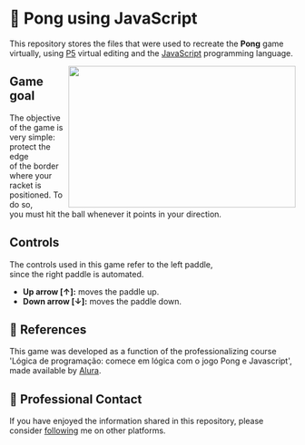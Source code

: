 # 🏓 Pong using JavaScript

This repository stores the files that were used to recreate the **Pong** game virtually, using [P5](https://editor.p5js.org/) virtual editing and the
[JavaScript](https://developer.mozilla.org/en-US/docs/Web/JavaScript) programming language.

<img align="right" height="250" width="400" src="https://imgur.com/KZWue3W.gif">
<h2> Game goal </h2>

The objective of the game is very simple: protect the edge  
of the border where your racket is positioned. To do so,  
you must hit the ball whenever it points in your direction.  

<h2> Controls </h2>

The controls used in this game refer to the left paddle,  
since the right paddle is automated.

- **Up arrow [↑]:** moves the paddle up.
- **Down arrow [↓]:** moves the paddle down.

## 🔗 References
This game was developed as a function of the professionalizing course 'Lógica de programação: comece em lógica com o jogo Pong e Javascript', 
made available by <a href="https://www.alura.com.br/">Alura</a>.

## 📩 Professional Contact
If you have enjoyed the information shared in this repository, please consider [following](http://linktr.ee/raickmiranda) me on other platforms.

